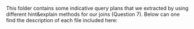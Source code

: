 This folder contains some indicative query plans that we extracted by using different hint&explain methods for our joins (Question 7). Below can one find the description of each file included here:  
